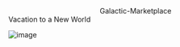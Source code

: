 <center>Galactic-Marketplace</center>
Vacation to a New World

![image](https://github.com/PaintRock/Galactic-Marketplace/assets/122139376/70f34dd2-a4f0-454d-af0b-b65b52e0c611)

